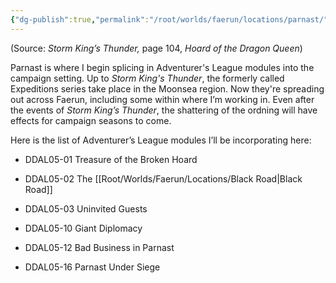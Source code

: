```yaml
---
{"dg-publish":true,"permalink":"/root/worlds/faerun/locations/parnast/"}
---
```




(Source: *Storm King’s Thunder,* page 104, *Hoard of the Dragon Queen*)

Parnast is where I begin splicing in Adventurer's League modules into the campaign setting. Up to *Storm King's Thunder*, the formerly called Expeditions series take place in the Moonsea region. Now they're spreading out across Faerun, including some within where I’m working in. Even after the events of *Storm King’s Thunder*, the shattering of the ordning will have effects for campaign seasons to come.

Here is the list of Adventurer’s League modules I’ll be incorporating here:

-   DDAL05-01 Treasure of the Broken Hoard

-   DDAL05-02 The [[Root/Worlds/Faerun/Locations/Black Road\|Black Road]]

-   DDAL05-03 Uninvited Guests

-   DDAL05-10 Giant Diplomacy

-   DDAL05-12 Bad Business in Parnast

-   DDAL05-16 Parnast Under Siege
